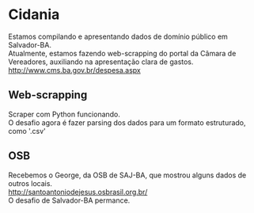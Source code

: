 # Cidania
Estamos compilando e apresentando dados de domínio público em Salvador-BA.  
Atualmente, estamos fazendo web-scrapping do portal da Câmara de Vereadores, auxiliando na apresentação clara de gastos.  
http://www.cms.ba.gov.br/despesa.aspx  

## Web-scrapping
Scraper com Python funcionando.  
O desafio agora é fazer parsing dos dados para um formato estruturado, como '.csv'  

## OSB
Recebemos o George, da OSB de SAJ-BA, que mostrou alguns dados de outros locais.  
http://santoantoniodejesus.osbrasil.org.br/  
O desafio de Salvador-BA permance.  
